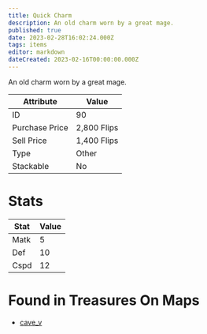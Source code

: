 ```yaml
---
title: Quick Charm
description: An old charm worn by a great mage.
published: true
date: 2023-02-28T16:02:24.000Z
tags: items
editor: markdown
dateCreated: 2023-02-16T00:00:00.000Z
---
```


An old charm worn by a great mage.

|Attribute|Value|
|-|-|
|ID|90|
|Purchase Price|2,800 Flips|
|Sell Price|1,400 Flips|
|Type|Other|
|Stackable|No|

# Stats
|Stat|Value|
|-|-|
|Matk|5|
|Def|10|
|Cspd|12|

# Found in Treasures On Maps
 * [cave_v](/maps/cave_v)